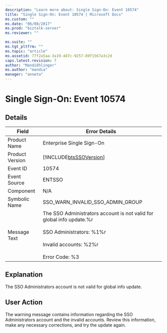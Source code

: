 ```yaml
---
description: "Learn more about: Single Sign-On: Event 10574"
title: "Single Sign-On: Event 10574 | Microsoft Docs"
ms.custom: ""
ms.date: "06/08/2017"
ms.prod: "biztalk-server"
ms.reviewer: ""

ms.suite: ""
ms.tgt_pltfrm: ""
ms.topic: "article"
ms.assetid: 77f2a5aa-3a19-4d7c-9257-89f1567a3c2d
caps.latest.revision: 7
author: "MandiOhlinger"
ms.author: "mandia"
manager: "anneta"
---
```

# Single Sign-On: Event 10574
## Details  
  
| Field | Error Details|
|-----------------|--------------------------------------------------------------------------------------------------------------------------------------------------------------------------|
|  Product Name   |                                                                        Enterprise Single Sign-On                                                                         |
| Product Version |                                                        [!INCLUDE[btsSSOVersion](../includes/btsssoversion-md.md)]                                                        |
|    Event ID     |                                                                                  10574                                                                                   |
|  Event Source   |                                                                                  ENTSSO                                                                                  |
|    Component    |                                                                                   N/A                                                                                    |
|  Symbolic Name  |                                                                     SSO_WARN_INVALID_SSO_ADMIN_GROUP                                                                     |
|  Message Text   | The SSO Administrators account is not valid for global info update.%r<br /><br /> SSO Administrators: %1%r<br /><br /> Invalid accounts: %2%r<br /><br /> Error Code: %3 |
  
## Explanation  
 The SSO Administrators account is not valid for global info update.  
  
## User Action  
 The warning message contains information regarding the SSO Administrators account and the invalid accounts. Review this information, make any necessary corrections, and try the update again.
